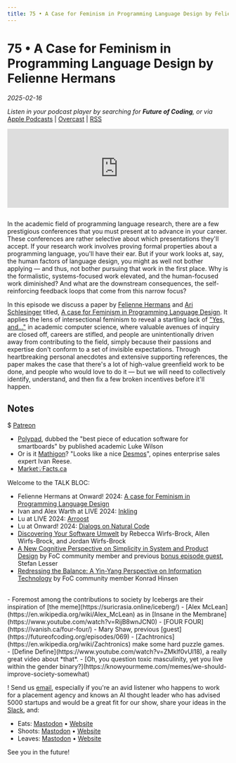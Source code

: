 ```yaml
---
title: 75 • A Case for Feminism in Programming Language Design by Felienne Hermans
---
```


# 75 • A Case for Feminism in Programming Language Design by Felienne Hermans

_2025-02-16_

_Listen in your podcast player by searching for **Future of Coding**, or via_ [Apple Podcasts](https://podcasts.apple.com/podcast/future-of-coding/id1265527976) \| [Overcast](https://overcast.fm/itunes1265527976) \| [RSS](https://omny.fm/shows/future-of-coding/playlists/podcast.rss)

<iframe src="https://omny.fm/shows/future-of-coding/a-case-for-feminism/embed" width="100%" height="180" frameborder="0" style="margin-bottom: 1em"></iframe>

In the academic field of programming language research, there are a few prestigious conferences that you must present at to advance in your career. These conferences are rather selective about which presentations they'll accept. If your research work involves proving formal properties about a programming language, you'll have their ear. But if your work looks at, say, the human factors of language design, you might as well not bother applying — and thus, not bother pursuing that work in the first place. Why is the formalistic, systems-focused work elevated, and the human-focused work diminished? And what are the downstream consequences, the self-reinforcing feedback loops that come from this narrow focus?

In this episode we discuss a paper by [Felienne Hermans](https://www.felienne.com) and [Ari Schlesinger](https://arischlesinger.com) titled, [A case for Feminism in Programming Language Design](https://www.felienne.com/archives/8470). It applies the lens of intersectional feminism to reveal a startling lack of ["Yes, and…"](https://en.wikipedia.org/wiki/Yes,_and...) in academic computer science, where valuable avenues of inquiry are closed off, careers are stifled, and people are unintentionally driven away from contributing to the field, simply because their passions and expertise don't conform to a set of invisible expectations. Through heartbreaking personal anecdotes and extensive supporting references, the paper makes the case that there's a lot of high-value greenfield work to be done, and people who would love to do it — but we will need to collectively identify, understand, and then fix a few broken incentives before it'll happen.

## Notes

$ [Patreon](https://www.patreon.com/futureofcoding)

- [Polypad](https://polypad.amplify.com), dubbed the "best piece of education software for smartboards" by published academic Luke Wilson
- Or is it [Mathigon](https://mathigon.org)? "Looks like a nice [Desmos](https://www.desmos.com)", opines enterprise sales expert Ivan Reese.
- [Market💡Facts.ca](https://web.archive.org/web/20241124083409/https://www.marketfacts.ca/home/)

Welcome to the TALK BLOC:

- Felienne Hermans at Onward! 2024: [A case for Feminism in Programming Language Design](https://www.youtube.com/watch?v=-Br66SUjsdQ&t=12129)
- Ivan and Alex Warth at LIVE 2024: [Inkling](https://www.inkandswitch.com/ink/notes/inkling-live-presentation/)
- Lu at LIVE 2024: [Arroost](https://www.youtube.com/watch?v=4GOeYylCMJI&t=12480)
- Lu at Onward! 2024: [Dialogs on Natural Code](https://www.youtube.com/watch?v=-Br66SUjsdQ&t=15105)
- [Discovering Your Software Umwelt](https://www.youtube.com/watch?v=-Br66SUjsdQ&t=23984s) by Rebecca Wirfs-Brock, Allen Wirfs-Brock, and Jordan Wirfs-Brock
- [A New Cognitive Perspective on Simplicity in System and Product Design](https://stefanlesser.substack.com/p/video-and-transcript-of-my-presentation) by FoC community member and previous [bonus episode guest](https://www.patreon.com/posts/new-physics-with-99281699), Stefan Lesser
- [Redressing the Balance: A Yin-Yang Perspective on Information Technology](https://archive.org/details/onward-redressing-the-balance) by FoC community member Konrad Hinsen
<br>
- Foremost among the contributions to society by Icebergs are their inspiration of [the meme](https://suricrasia.online/iceberg/)
- [Alex McLean](https://en.wikipedia.org/wiki/Alex_McLean) as in [Insane in the Membrane](https://www.youtube.com/watch?v=RijB8wnJCN0)
- [FOUR FOUR](https://ivanish.ca/four-four/)
- Mary Shaw, previous [guest](https://futureofcoding.org/episodes/069)
- [Zachtronics](https://en.wikipedia.org/wiki/Zachtronics) make some hard puzzle games.
- [Define Define](https://www.youtube.com/watch?v=ZMklf0vUl18), a really great video about *that*.
- [Oh, you question toxic masculinity, yet you live within the gender binary?](https://knowyourmeme.com/memes/we-should-improve-society-somewhat)

! Send us [email](mailto:admin@futureofcoding.org?subject=Email%20from%20a%20listener), especially if you're an avid listener who happens to work for a placement agency and knows an AI thought leader who has advised 5000 startups and would be a great fit for our show, share your ideas in the [Slack](https://futureofcoding.org/community), and:

- Eats: [Mastodon](https://mastodon.social/@spiralganglion) • [Website](https://ivanish.ca)
- Shoots: [Mastodon](https://hachyderm.io/@jimmyhmiller) • [Website](https://jimmyhmiller.github.io)
- Leaves: [Mastodon](https://mas.to/@todepond) • [Website](https://www.todepond.com)

See you in the future!
